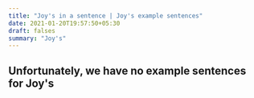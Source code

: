 ```yaml
---
title: "Joy's in a sentence | Joy's example sentences"
date: 2021-01-20T19:57:50+05:30
draft: falses
summary: "Joy's"
---
```

## Unfortunately, we have no example sentences for Joy's                 
